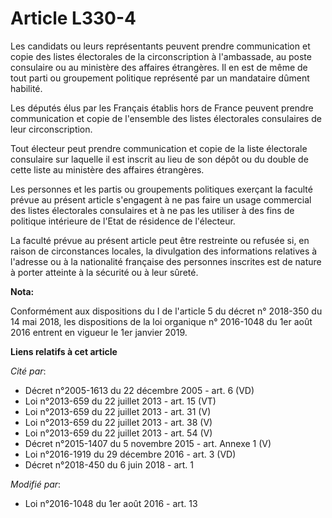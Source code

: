 # Article L330-4

Les candidats ou leurs représentants peuvent prendre communication et copie des listes électorales de la circonscription à
l'ambassade, au poste consulaire ou au ministère des affaires étrangères. Il en est de même de tout parti ou groupement
politique représenté par un mandataire dûment habilité. 

Les députés élus par les Français établis hors de France peuvent prendre communication et copie de l'ensemble des listes
électorales consulaires de leur circonscription.

Tout électeur peut prendre communication et copie de la liste électorale consulaire sur laquelle il est inscrit au lieu de
son dépôt ou du double de cette liste au ministère des affaires étrangères. 

Les personnes et les partis ou groupements politiques exerçant la faculté prévue au présent article s'engagent à ne pas faire
un usage commercial des listes électorales consulaires et à ne pas les utiliser à des fins de politique intérieure de l'Etat
de résidence de l'électeur. 

La faculté prévue au présent article peut être restreinte ou refusée si, en raison de circonstances locales, la divulgation
des informations relatives à l'adresse ou à la nationalité française des personnes inscrites est de nature à porter atteinte
à la sécurité ou à leur sûreté.

**Nota:**

Conformément aux dispositions du I de l'article 5 du décret n° 2018-350 du 14 mai 2018, les dispositions de la loi organique
n° 2016-1048 du 1er août 2016 entrent en vigueur le 1er janvier 2019.

**Liens relatifs à cet article**

_Cité par_:

  - Décret n°2005-1613 du 22 décembre 2005 - art. 6 (VD)
  - Loi n°2013-659 du 22 juillet 2013 - art. 15 (VT)
  - Loi n°2013-659 du 22 juillet 2013 - art. 31 (V)
  - Loi n°2013-659 du 22 juillet 2013 - art. 38 (V)
  - Loi n°2013-659 du 22 juillet 2013 - art. 54 (V)
  - Décret n°2015-1407 du 5 novembre 2015 - art. Annexe 1 (V)
  - Loi n°2016-1919 du 29 décembre 2016 - art. 3 (VD)
  - Décret n°2018-450 du 6 juin 2018 - art. 1

_Modifié par_:

  - Loi n°2016-1048 du 1er août 2016 - art. 13
